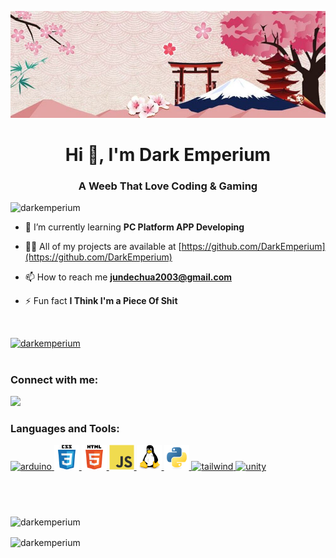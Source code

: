 ![MasterHead](https://github.com/DarkEmperium/DarkEmperium/blob/main/banner.jpg)

<h1 align="center">Hi 👋, I'm Dark Emperium</h1>
<h3 align="center">A Weeb That Love Coding & Gaming</h3>

<p align="left"> <img src="https://komarev.com/ghpvc/?username=darkemperium&label=Profile%20views&color=0e75b6&style=flat" alt="darkemperium" /> </p>

- 🌱 I’m currently learning **PC Platform APP Developing**

- 👨‍💻 All of my projects are available at [https://github.com/DarkEmperium](https://github.com/DarkEmperium)

- 📫 How to reach me **jundechua2003@gmail.com**

- ⚡ Fun fact **I Think I'm a Piece Of Shit**

<br>

<p align="left"> <a href="https://github.com/ryo-ma/github-profile-trophy"><img src="https://github-profile-trophy.vercel.app/?username=darkemperium" alt="darkemperium" /></a> </p>

#

<h3 align="left">Connect with me:</h3>
<p align="left">
<img id="image" src="https://lanyard.cnrad.dev/api/508126529847296002?theme=dark&bg=#ffffff&animated=true&hideDiscrim=false&borderRadius=30px&idleMessage=Probably%20doing%20something%20else...">
</p>

<h3 align="left">Languages and Tools:</h3>
<p align="left"> <a href="https://www.arduino.cc/" target="_blank" rel="noreferrer"> <img src="https://cdn.worldvectorlogo.com/logos/arduino-1.svg" alt="arduino" width="40" height="40"/> </a> <a href="https://www.w3schools.com/css/" target="_blank" rel="noreferrer"> <img src="https://raw.githubusercontent.com/devicons/devicon/master/icons/css3/css3-original-wordmark.svg" alt="css3" width="40" height="40"/> </a> <a href="https://www.w3.org/html/" target="_blank" rel="noreferrer"> <img src="https://raw.githubusercontent.com/devicons/devicon/master/icons/html5/html5-original-wordmark.svg" alt="html5" width="40" height="40"/> </a> <a href="https://developer.mozilla.org/en-US/docs/Web/JavaScript" target="_blank" rel="noreferrer"> <img src="https://raw.githubusercontent.com/devicons/devicon/master/icons/javascript/javascript-original.svg" alt="javascript" width="40" height="40"/> </a> <a href="https://www.linux.org/" target="_blank" rel="noreferrer"> <img src="https://raw.githubusercontent.com/devicons/devicon/master/icons/linux/linux-original.svg" alt="linux" width="40" height="40"/> </a> <a href="https://www.python.org" target="_blank" rel="noreferrer"> <img src="https://raw.githubusercontent.com/devicons/devicon/master/icons/python/python-original.svg" alt="python" width="40" height="40"/> </a> <a href="https://tailwindcss.com/" target="_blank" rel="noreferrer"> <img src="https://www.vectorlogo.zone/logos/tailwindcss/tailwindcss-icon.svg" alt="tailwind" width="40" height="40"/> </a> <a href="https://unity.com/" target="_blank" rel="noreferrer"> <img src="https://www.vectorlogo.zone/logos/unity3d/unity3d-icon.svg" alt="unity" width="40" height="40"/> </a> </p>

#
<br>

<p><img align="center" src="https://github-readme-stats.vercel.app/api?username=darkemperium&show_icons=true&locale=en" alt="darkemperium" /></p>

<p><img align="center" src="https://github-readme-streak-stats.herokuapp.com/?user=darkemperium&" alt="darkemperium" /></p>
